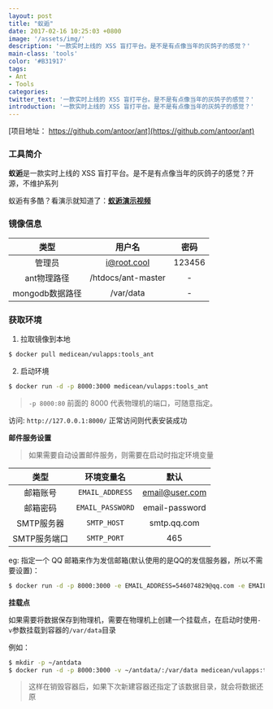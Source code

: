 ```yaml
---
layout: post
title: "蚁逅"
date: 2017-02-16 10:25:03 +0800
image: '/assets/img/'
description: '一款实时上线的 XSS 盲打平台。是不是有点像当年的灰鸽子的感觉？'
main-class: 'tools'
color: '#B31917'
tags:
- Ant
- Tools
categories:
twitter_text: '一款实时上线的 XSS 盲打平台。是不是有点像当年的灰鸽子的感觉？'
introduction: '一款实时上线的 XSS 盲打平台。是不是有点像当年的灰鸽子的感觉？'
---
```


[项目地址： https://github.com/antoor/ant](https://github.com/antoor/ant)

### 工具简介

**蚁逅**是一款实时上线的 XSS 盲打平台。是不是有点像当年的灰鸽子的感觉？开源，不维护系列

蚁逅有多酷？看演示就知道了：[**蚁逅演示视频**](http://v.youku.com/v_show/id_XMTI0OTYzNzMyMA==.html?f=25926434&spm=a2hzp.8253876.0.0)

### 镜像信息

类型 | 用户名 | 密码
:-:|:-:|:-:
 管理员 | i@root.cool | 123456
ant物理路径 | /htdocs/ant-master | -
mongodb数据路径| /var/data | -


### 获取环境

1. 拉取镜像到本地
 ```bash
$ docker pull medicean/vulapps:tools_ant
 ```

2. 启动环境
 ```bash
$ docker run -d -p 8000:3000 medicean/vulapps:tools_ant
 ```
 > `-p 8000:80` 前面的 8000 代表物理机的端口，可随意指定。 
 
 访问: `http://127.0.0.1:8000/` 正常访问则代表安装成功

 **邮件服务设置**
 > 如果需要自动设置邮件服务，则需要在启动时指定环境变量
 
 类型 | 环境变量名 | 默认
:-:|:-:|:-:
邮箱账号 | `EMAIL_ADDRESS` | email@user.com
邮箱密码 | `EMAIL_PASSWORD` | email-password
SMTP服务器 | `SMTP_HOST` | smtp.qq.com
SMTP服务端口 | `SMTP_PORT` | 465

 eg: 指定一个 QQ 邮箱来作为发信邮箱(默认使用的是QQ的发信服务器，所以不需要设置)：
 
 ```bash
 $ docker run -d -p 8000:3000 -e EMAIL_ADDRESS=546074829@qq.com -e EMAIL_PASSWORD=123456 medicean/vulapps:tools_ant
 ```

 **挂载点**

 如果需要将数据保存到物理机，需要在物理机上创建一个挂载点，在启动时使用`-v`参数挂载到容器的`/var/data`目录
 
 例如：
 
 ```bash
 $ mkdir -p ~/antdata
 $ docker run -d -p 8000:3000 -v ~/antdata/:/var/data medicean/vulapps:tools_ant
 ```
 
 > 这样在销毁容器后，如果下次新建容器还指定了该数据目录，就会将数据还原
